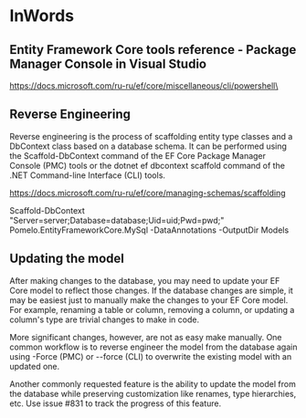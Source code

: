 # InWords

## Entity Framework Core tools reference - Package Manager Console in Visual Studio

https://docs.microsoft.com/ru-ru/ef/core/miscellaneous/cli/powershell\

## Reverse Engineering

Reverse engineering is the process of scaffolding entity type classes and a DbContext class based on a database schema. It can be performed using the Scaffold-DbContext command of the EF Core Package Manager Console (PMC) tools or the dotnet ef dbcontext scaffold command of the .NET Command-line Interface (CLI) tools.

https://docs.microsoft.com/ru-ru/ef/core/managing-schemas/scaffolding

Scaffold-DbContext "Server=server;Database=database;Uid=uid;Pwd=pwd;" Pomelo.EntityFrameworkCore.MySql -DataAnnotations -OutputDir Models

## Updating the model

After making changes to the database, you may need to update your EF Core model to reflect those changes. If the database changes are simple, it may be easiest just to manually make the changes to your EF Core model. For example, renaming a table or column, removing a column, or updating a column's type are trivial changes to make in code.

More significant changes, however, are not as easy make manually. One common workflow is to reverse engineer the model from the database again using -Force (PMC) or --force (CLI) to overwrite the existing model with an updated one.

Another commonly requested feature is the ability to update the model from the database while preserving customization like renames, type hierarchies, etc. Use issue #831 to track the progress of this feature.